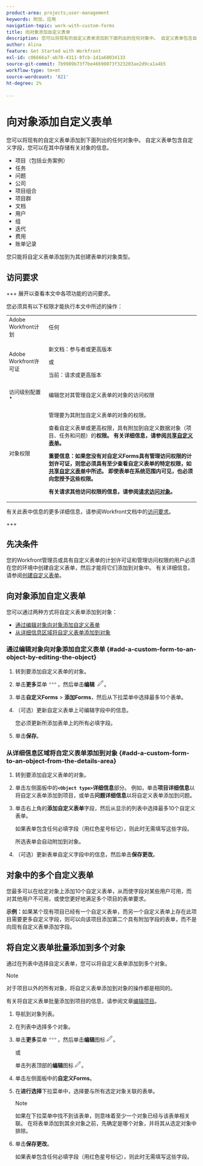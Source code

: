 ```yaml
---
product-area: projects;user-management
keywords: 附加，应用
navigation-topic: work-with-custom-forms
title: 向对象添加自定义表单
description: 您可以将现有的自定义表单添加到下面列出的任何对象中。 自定义表单包含自定义字段，您可以在其中存储有关对象的信息。
author: Alina
feature: Get Started with Workfront
exl-id: c06666a7-ab78-4311-8fcb-1d1a68034133
source-git-commit: 7b9989b73f7be46690073f323203ae2d9ca1a4b5
workflow-type: tm+mt
source-wordcount: '821'
ht-degree: 2%

---
```


# 向对象添加自定义表单

<!--Audited: 12/2023-->

<!--<span class="preview">The highlighted information on this page refers to functionality not yet generally available. It is available for all customers in the Preview environment and for a select group of customers in the Production environment.</span>-->

您可以将现有的自定义表单添加到下面列出的任何对象中。 自定义表单包含自定义字段，您可以在其中存储有关对象的信息。

* 项目（包括业务案例）
* 任务
* 问题
* 公司
* 项目组合
* 项目群
* 文档
* 用户
* 组
* 迭代
* 费用
* 账单记录

您只能将自定义表单添加到为其创建表单的对象类型。

## 访问要求

+++ 展开以查看本文中各项功能的访问要求。

您必须具有以下权限才能执行本文中所述的操作：

<table style="table-layout:auto"> 
 <col> 
 <col> 
 <tbody> 
  <tr> 
   <td role="rowheader">Adobe Workfront计划</td> 
   <td> <p>任何 </p> </td> 
  </tr> 
<tr> 
  <td role="rowheader">Adobe Workfront许可证</td> 
  <td> <p>新文档：参与者或更高版本 </p>
 <p>或</p> 
<p>当前：请求或更高版本 </p> 
</td> 
 </tr> 
  <tr> 
   <td role="rowheader">访问级别配置*</td> 
   <td> <p>编辑您对其管理自定义表单的对象的访问权限</p>
    </td> 
  </tr> 
  <tr> 
   <td role="rowheader">对象权限</td> 
   <td> <p>管理要为其附加自定义表单的对象的权限。</p> <p>查看自定义表单或更高权限，具有附加到自定义数据</b>对象（项目、任务和问题）的<b>权限。 有关详细信息，请参阅<a href="../../administration-and-setup/customize-workfront/create-manage-custom-forms/share-access-to-a-custom-form.md" class="MCXref xref">共享自定义表单</a>。</p> <p>重要信息：如果您没有对自定义Forms具有管理访问权限的计划许可证，则您必须具有至少查看自定义表单的特定权限，如<a href="../../administration-and-setup/customize-workfront/create-manage-custom-forms/share-access-to-a-custom-form.md" class="MCXref xref">共享自定义表单</a>中所述。 即使表单在系统范围内可见，也必须向您授予这些权限。 </p> <p>有关请求其他访问权限的信息，请参阅<a href="../../workfront-basics/grant-and-request-access-to-objects/request-access.md" class="MCXref xref">请求访问对象</a>。</p> </td> 
  </tr> 
 </tbody> 
</table>

有关此表中信息的更多详细信息，请参阅Workfront文档中的[访问要求](/help/quicksilver/administration-and-setup/add-users/access-levels-and-object-permissions/access-level-requirements-in-documentation.md)。

+++

## 先决条件

您的Workfront管理员或具有自定义表单的计划许可证和管理访问权限的用户必须在您的环境中创建自定义表单，然后才能将它们添加到对象中。 有关详细信息，请参阅[创建自定义表单](/help/quicksilver/administration-and-setup/customize-workfront/create-manage-custom-forms/form-designer/design-a-form/design-a-form.md)。

## 向对象添加自定义表单

您可以通过两种方式将自定义表单添加到对象：

* [通过编辑对象向对象添加自定义表单](#add-a-custom-form-to-an-object-by-editing-the-object)
* [从详细信息区域将自定义表单添加到对象](#add-a-custom-form-to-an-object-from-the-details-area)

### 通过编辑对象向对象添加自定义表单 {#add-a-custom-form-to-an-object-by-editing-the-object}

1. 转到要添加自定义表单的对象。
1. 单击&#x200B;**更多**&#x200B;菜单![](assets/more-icon.png)，然后单击&#x200B;**编辑** ![](assets/edit-icon.png)。
1. 单击&#x200B;**自定义Forms** > **添加Forms**，然后从下拉菜单中选择最多10个表单。

1. （可选）更新自定义表单上可编辑字段中的信息。

   您必须更新所添加表单上的所有必填字段。

1. 单击&#x200B;**保存**。

### 从详细信息区域将自定义表单添加到对象 {#add-a-custom-form-to-an-object-from-the-details-area}

1. 转到要添加自定义表单的对象。
1. 单击左侧面板中的&#x200B;**`<Object type>`详细信息**&#x200B;部分。 例如，单击&#x200B;**项目详细信息**&#x200B;以将自定义表单添加到项目，或单击&#x200B;**问题详细信息**&#x200B;以将自定义表单添加到问题。
1. 单击右上角的&#x200B;**添加自定义表单**&#x200B;字段，然后从显示的列表中选择最多10个自定义表单。

   如果表单包含任何必填字段（用红色星号标记），则此时无需填写这些字段。

   所选表单会自动附加到对象。

1. （可选）更新表单自定义字段中的信息，然后单击&#x200B;**保存更改**。

## 对象中的多个自定义表单

您最多可以在给定对象上添加10个自定义表单，从而使字段对某些用户可用，而对其他用户不可用，或使您更好地满足多个项目的表单要求。

**示例：**&#x200B;如果某个现有项目已经有一个自定义表单，而另一个自定义表单上存在此项目需要更多自定义字段，则可以向该项目添加第二个具有附加字段的表单，而不是向现有自定义表单添加字段。

## 将自定义表单批量添加到多个对象

通过在列表中选择自定义表单，您可以将自定义表单添加到多个对象。

<!--
drafted for bulk-editing projects. When it releases to Prod for projects, take "in the preview environment" and the yellow tags out. Add additional objects here in the same way when they become available:-->

>[!NOTE]
>
>对于项目以外的所有对象，将自定义表单添加到对象的操作都是相同的。
>
>有关将自定义表单批量添加到项目的信息，请参阅文章[编辑项目](../../manage-work/projects/manage-projects/edit-projects.md)。


1. 导航到对象列表。
1. 在列表中选择多个对象。

1. 单击&#x200B;**更多**&#x200B;菜单![](assets/more-icon.png)，然后单击&#x200B;**编辑**&#x200B;图标![](assets/edit-icon.png)。

   或

   单击列表顶部的&#x200B;**编辑**&#x200B;图标![](assets/edit-icon.png)。
1. 单击左侧面板中的&#x200B;**自定义Forms**。
1. 在&#x200B;**进行选择**&#x200B;下拉菜单中，选择要与所有选定对象关联的表单。

   >[!NOTE]
   >
   >如果在下拉菜单中找不到该表单，则意味着至少一个对象已经与该表单相关联。 在将表单添加到其余对象之前，先确定是哪个对象，并将其从选定对象中排除。


1. 单击&#x200B;**保存更改**。

   如果表单包含任何必填字段（用红色星号标记），则此时无需填写这些字段。
